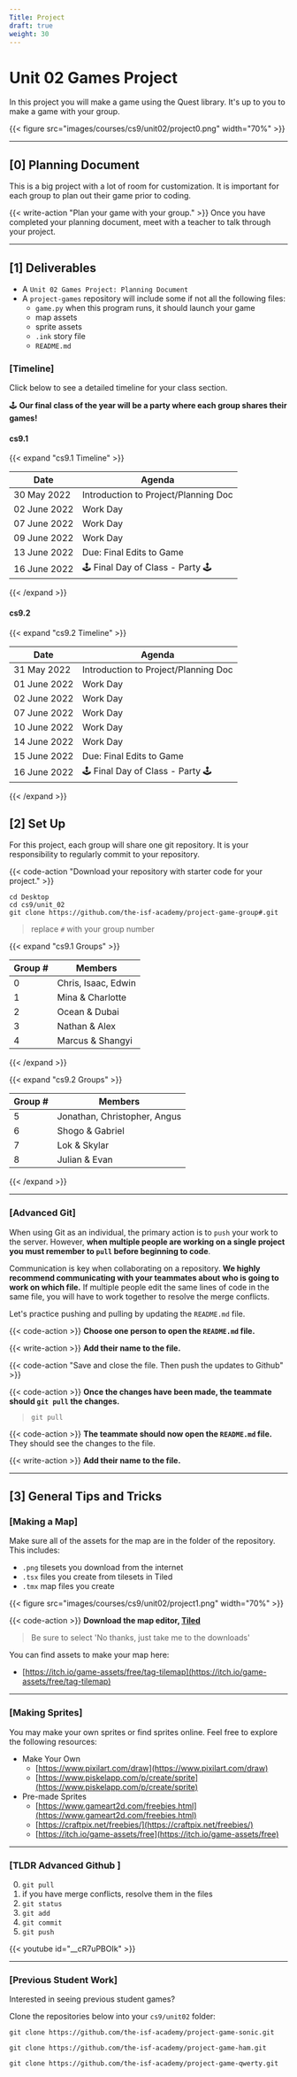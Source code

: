 ```yaml
---
Title: Project
draft: true
weight: 30
---
```


# Unit 02 Games Project

In this project you will make a game using the Quest library. It's up to you to make a game with your group.

{{< figure src="images/courses/cs9/unit02/project0.png" width="70%" >}}

---

## [0] Planning Document

This is a big project with a lot of room for customization. It is important for each group to plan out their game prior to coding.

{{< write-action "Plan your game with your group." >}} Once you have completed your planning document, meet with a teacher to talk through your project.

---

## [1] Deliverables

- A `Unit 02 Games Project: Planning Document` 
- A `project-games` repository will include some if not all the following files:
    - `game.py` when this program runs, it should launch your game
    - map assets
    - sprite assets
    - `.ink` story file
    - `README.md`

### [Timeline]

Click below to see a detailed timeline for your class section.

🕹️ **Our final class of the year will be a party where each group shares their games!**

#### cs9.1
{{< expand "cs9.1 Timeline" >}}

| Date        | Agenda                  |
|-------------|-------------------------|
| 30 May 2022  | Introduction to Project/Planning Doc |
| 02 June 2022 | Work Day        |
| 07 June 2022 | Work Day                |
| 09 June 2022 | Work Day                |
| 13 June 2022 | Due: Final Edits to Game  |
| 16 June 2022 | 🕹️ Final Day of Class - Party 🕹️           |

{{< /expand >}}

#### cs9.2

{{< expand "cs9.2 Timeline" >}}

| Date        | Agenda                  |
|-------------|-------------------------|
| 31 May 2022  | Introduction to Project/Planning Doc |
| 01 June 2022 | Work Day        |
| 02 June 2022 | Work Day                |
| 07 June 2022 | Work Day                |
| 10 June 2022 | Work Day                |
| 14 June 2022 | Work Day                |
| 15 June 2022 | Due: Final Edits to Game                |
| 16 June 2022 | 🕹️ Final Day of Class - Party 🕹️  |

{{< /expand >}}



##  [2] Set Up

For this project, each group will share one git repository. It is your responsibility to regularly commit to your repository.

{{< code-action "Download your repository with starter code for your project." >}}

```shell
cd Desktop
cd cs9/unit_02
git clone https://github.com/the-isf-academy/project-game-group#.git
```
> replace `#` with your group number 

{{< expand "cs9.1 Groups" >}}

| Group #        | Members                  |
|-------------|-------------------------|
| 0  | Chris, Isaac, Edwin |
| 1 | Mina & Charlotte        |
| 2 | Ocean & Dubai                |
| 3 | Nathan  & Alex            |
| 4 | Marcus & Shangyi            |
{{< /expand >}}

{{< expand "cs9.2 Groups" >}}

| Group #        | Members                  |
|-------------|-------------------------|
| 5  | Jonathan, Christopher,  Angus |
| 6 | Shogo & Gabriel        |
| 7 | Lok & Skylar                |
| 8 | Julian & Evan           |
{{< /expand >}}

---

### [Advanced Git]

When using Git as an individual, the primary action is to `push` your work to the server. However, **when multiple people are working on a single project you must remember to `pull` before beginning to code**. 

Communication is key when collaborating on a repository. **We highly recommend communicating with your teammates about who is going to work on which file.** If multiple people edit the same lines of code in the same file, you will have to work together to resolve the merge conflicts. 


Let's practice pushing and pulling by updating the `README.md` file. 

{{< code-action >}} **Choose one person to open the `README.md` file.** 

{{< write-action >}} **Add their name to the file.**

{{< code-action "Save and close the file. Then push the updates to Github" >}}

{{< code-action >}} **Once the changes have been made, the teammate should `git pull` the changes.**

> ```shell
> git pull 
> ```

{{< code-action >}} **The teammate should now open the `README.md` file.** They should see the changes to the file. 

{{< write-action >}} **Add their name to the file.**

---


## [3] General Tips and Tricks

### [Making a Map]

Make sure all of the assets for the map are in the folder of the repository. This includes:

- `.png` tilesets you download from the internet 
- `.tsx` files you create from tilesets in Tiled
- `.tmx` map files you create 

{{< figure src="images/courses/cs9/unit02/project1.png" width="70%" >}}

{{< code-action >}} **Download the map editor, [Tiled](https://thorbjorn.itch.io/tiled)**
> Be sure to select 'No thanks, just take me to the downloads' 

You can find assets to make your map here:
- [https://itch.io/game-assets/free/tag-tilemap](https://itch.io/game-assets/free/tag-tilemap)


---

### [Making Sprites]

You may make your own sprites or find sprites online. Feel free to explore the following resources:
- Make Your Own
    - [https://www.pixilart.com/draw](https://www.pixilart.com/draw)
    - [https://www.piskelapp.com/p/create/sprite](https://www.piskelapp.com/p/create/sprite)
- Pre-made Sprites
    - [https://www.gameart2d.com/freebies.html](https://www.gameart2d.com/freebies.html)
    - [https://craftpix.net/freebies/](https://craftpix.net/freebies/)
    - [https://itch.io/game-assets/free](https://itch.io/game-assets/free)


---
### [TLDR Advanced Github ]

0. `git pull`
0. if you have merge conflicts, resolve them in the files
0. `git status`
0. `git add`
0. `git commit`
0. `git push`

{{< youtube id="__cR7uPBOIk" >}}


---

### [Previous Student Work]

Interested in seeing previous student games? 

Clone the repositories below into your `cs9/unit02` folder:

```shell
git clone https://github.com/the-isf-academy/project-game-sonic.git
```

```shell
git clone https://github.com/the-isf-academy/project-game-ham.git
```

```shell
git clone https://github.com/the-isf-academy/project-game-qwerty.git
```
